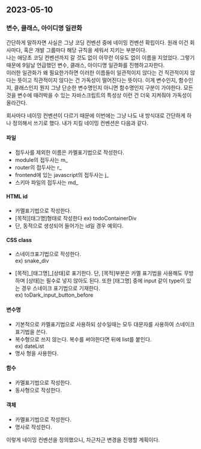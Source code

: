 ## 2023-05-10

### 변수, 클래스, 아이디명 일관화

간단하게 말하자면 사실은 그냥 코딩 컨벤션 중에 네이밍 컨벤션 확립이다. 원래 이건 회사마다, 혹은 개발 그룹마다 해당 규칙을 세워서 지키는 부분이다.   
나는 애당초 코딩 컨벤션까지 갈 것도 없이 아무런 이유도 없이 이름을 지었었다.
그렇기 때문에 9일날 언급했던 변수, 클래스, 아이디명 일관화를 진행하고자한다.   
이러한 일관화가 왜 필요한가하면 이러한 이름들이 일관적이지 않다는 건 직관적이지 않다는 뜻이고
직관적이지 않다는 건 가독성이 떨어진다는 뜻이다. 이게 변수인지, 함수인지, 클래스인지 뭔지
그냥 단순한 변수명인지 아니면 함수명인지 구분이 가야한다. 모든 것을 변수에 때려박을 수 있는 자바스크립트의 특성상 이런 건 더욱 지켜줘야 가독성이 올라간다.

회사마다 네이밍 컨벤션이 다르기 때문에 이번에는 그냥 나도 내 방식대로 간단하게 하나 정의해서 쓰기로 했다. 내가 지킬 네이밍 컨벤션은 다음과 같다.
#### 파일
  - 접두사를 제외한 이름은 카멜표기법으로 작성한다.
  - module의 접두사는 m_   
  - router의 접두사는  r_   
  - frontend에 있는 javascript의 접두사는  j_   
  - 스키마 파일의 접두사는  md_
#### HTML id  
 - 카멜표기법으로 작성한다.
 - [목적][태그명]형태로 작성한다 ex) todoContainerDiv
 - 단, 동적으로 생성되어 들어가는 id일 경우 예외다.
#### CSS class    
 - 스네이크표기법으로 작성한다.   
   ex) snake_div   
   
 - [목적]\_[태그명]\_[상태]로 표기한다. 단, [목적]부분은 카멜 표기법을 사용해도 무방하며 [상태]는 필수로 넣지 않아도 된다. 또한 [태그명] 중에 input 같이 type이 있는 경우 스네이크 표기법으로 기재한다.   
   ex) toDark_input_button_before

#### 변수명    
 - 기본적으로 카멜표기법으로 사용하되 상수일때는 모두 대문자를 사용하여 스네이크 표기법을 쓴다.
 - 복수형으로 쓰지 않는다. 복수를 써야한다면 뒤에 list를 붙인다.   
   ex) dateList   
 - 명사 형을 사용한다.

#### 함수   
 - 카멜표기법으로 작성한다.
 - 동사형으로 작성한다.   
   
#### 객체   
 - 카멜표기법으로 작성한다.
 - 명사로 작성한다.


이렇게 네이밍 컨벤션을 정의했으니, 차근차근 변경을 진행할 계획이다.